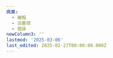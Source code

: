 ```yaml
---
病巣:
  - 被殻
  - 淡蒼球
  - 視床
newColumn3: ''
lastmod: '2025-03-06'
last_edited: 2025-02-27T00:00:00.000Z
---
```




